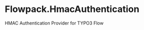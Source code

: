 Flowpack.HmacAuthentication
===========================

HMAC Authentication Provider for TYPO3 Flow

